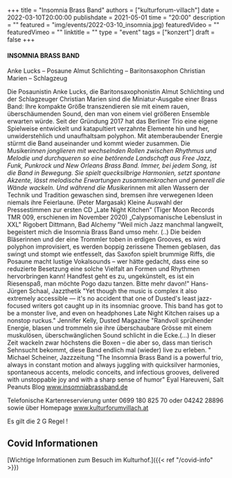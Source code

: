 +++
title = "Insomnia Brass Band"
authors = ["kulturforum-villach"]
date = 2022-03-10T20:00:00
publishdate = 2021-05-01
time = "20:00"
description = ""
featured = "img/events/2022-03-10_insomnia.jpg)
featuredVideo = ""
featuredVimeo = ""
linktitle = ""
type = "event"
tags = ["konzert"]
draft = false
+++



#### INSOMNIA BRASS BAND

Anke Lucks – Posaune Almut Schlichting – Baritonsaxophon Christian Marien – Schlagzeug

Die Posaunistin Anke Lucks, die Baritonsaxophonistin Almut Schlichting und der Schlagzeuger Christian Marien sind die Miniatur-Ausgabe einer Brass Band: Ihre kompakte Größe transzendieren sie mit einem rauen, überschäumenden Sound, den man von einem viel größeren Ensemble erwarten würde.
Seit der Gründung 2017 hat das Berliner Trio eine eigene Spielweise entwickelt und katapultiert verzahnte Elemente hin und her, unwiderstehlich und unaufhaltsam polyphon. Mit atemberaubender Energie stürmt die Band auseinander und kommt wieder zusammen. Die Musiker*innen jonglieren mit wechselnden Rollen zwischen Rhythmus und Melodie und durchqueren so eine betörende Landschaft aus Free Jazz, Funk, Punkrock und New Orleans Brass Band. Immer, bei jedem Song, ist die Band in Bewegung. Sie spielt quecksilbrige Harmonien, setzt spontane Akzente, lässt melodische Erwartungen zusammenkrachen und generell die Wände wackeln. Und während die Musiker*innen mit allen Wassern der Technik und Tradition gewaschen sind, bremsen ihre verwegenen Ideen niemals ihre Feierlaune. (Peter Margasak)
Kleine Auswahl der Pressestimmen zur ersten CD „Late Night Kitchen" (Tiger Moon Records TMR 009, erschienen im November 2020)
„Calypsomanische Lebenslust in XXL" Rigobert Dittmann, Bad Alchemy "Weil mich Jazz manchmal langweilt, begeistert mich die Insomnia Brass Band umso mehr. (..) Die beiden Bläserinnen und der eine Trommler toben in erdigen Grooves, es wird polyphon improvisiert, es werden boppig zerissene Themen geblasen, das swingt und stompt wie entfesselt, das Saxofon spielt brummige Riffs, die Posaune macht lustige Vokalsounds – wer hätte gedacht, dass eine so reduzierte Besetzung eine solche Vielfalt an Formen und Rhythmen hervorbringen kann!
Handfest geht es zu, ungekünstelt, es ist ein Riesenspaß, man möchte Pogo dazu tanzen. Bitte mehr davon!" Hans-Jürgen Schaal, Jazzthetik
"Yet though the music is complex it also extremely accessible — it's no accident that one of Dusted's least jazz-focused writers got caught up in its insomniac groove. This band has got to be a monster live, and even on headphones Late Night Kitchen raises up a nonstop ruckus." Jennifer Kelly, Dusted Magazine
"Randvoll sprühender Energie, blasen und trommeln sie ihre überschaubare Grösse mit einem muskulösen, überschwänglichen Sound schlicht in die Ecke.(...) In dieser Zeit wackeln zwar höchstens die Boxen – die aber so, dass man tierisch Sehnsucht bekommt, diese Band endlich mal (wieder) live zu erleben.
" Michael Scheiner, Jazzzeitung "The Insomnia Brass Band is a powerful trio, always in constant motion and always juggling with quicksilver harmonies, spontaneous accents, melodic conceits, and infectious grooves, delivered with unstoppable joy and with a sharp sense of humor" Eyal Hareuveni, Salt Peanuts Blog www.insomniabrassband.de

Telefonische Kartenreservierung unter 0699 180 825 70 oder 04242 28896  sowie über Homepage www.kulturforumvillach.at                             

Es gilt die 2 G Regel !


## Covid Informationen

[Wichtige Informationen zum Besuch im Kulturhof.]({{< ref "/covid-info" >}})
